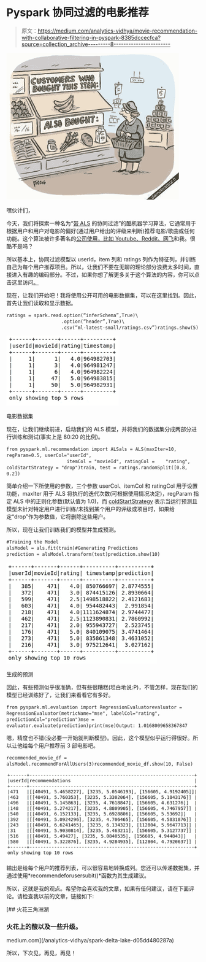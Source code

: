 # Pyspark 协同过滤的电影推荐

> 原文：<https://medium.com/analytics-vidhya/movie-recommendation-with-collaborative-filtering-in-pyspark-8385dccecfca?source=collection_archive---------8----------------------->

![](img/c0300768c189b53f494ed8c568f5c562.png)

嘿伙计们，

今天，我们将探索一种名为“[带 ALS](https://spark.apache.org/docs/latest/mllib-collaborative-filtering.html) 的协同过滤”的酷机器学习算法，它通常用于根据用户和用户对电影的偏好(通过用户给出的评级来判断)推荐电影/歌曲或任何功能。这个算法被许多著名的[公司使用，比如 Youtube、Reddit、网飞](https://en.wikipedia.org/wiki/Collaborative_filtering#Application_on_social_web)和我。很酷不是吗？

所以基本上，协同过滤模型以 userId，item 列和 ratings 列作为特征列，并训练自己为每个用户推荐项目。所以，让我们不要在无聊的理论部分浪费太多时间，直接进入有趣的编码部分。不过，如果你想了解更多关于这个算法的内容，你可以点击这里访问[。](https://databricks.com/blog/2014/07/23/scalable-collaborative-filtering-with-spark-mllib.html)

现在，让我们开始吧！我将使用公开可用的电影数据集，可以在这里找到。因此，首先让我们读取和显示数据。

```
ratings = spark.read.option(“inferSchema”,True)\
                    .option(“header”,True)\
                    .csv(“ml-latest-small/ratings.csv”)ratings.show(5)
```

![](img/34fb35fdaf3d7be97b66bd21e0f4486c.png)

电影数据集

现在，让我们继续前进，启动我们的 ALS 模型，并将我们的数据集分成两部分进行训练和测试(事实上是 80:20 的比例)。

```
from pyspark.ml.recommendation import ALSals = ALS(maxIter=10, regParam=0.5, userCol="userId", 
                      itemCol = "movieId", ratingCol =    "rating", coldStartStrategy = "drop")train, test = ratings.randomSplit([0.8, 0.2])
```

简单介绍一下所使用的参数，三个参数 userCol、itemCol 和 ratingCol 用于设置功能，maxIter 用于 ALS 将执行的迭代次数(可根据使用情况决定)，regParam 指定 ALS 中的正则化参数(默认值为 1.0)，而 [coldStartStrategy](https://spark.apache.org/docs/2.2.0/ml-collaborative-filtering.html#cold-start-strategy) 表示当运行预测且模型未针对特定用户进行训练/未找到某个用户的评级或项目时，如果给定“drop”作为参数值，它将删除这些用户。

所以，现在让我们训练我们的模型并生成预测。

```
#Training the Model
alsModel = als.fit(train)#Generating Predictions
prediction = alsModel.transform(test)prediction.show(10)
```

![](img/3a97302ad62f56b65310febb6b4809dc.png)

生成的预测

因此，有些预测似乎很准确，但有些很糟糕(坦白地说:P)，不管怎样，现在我们的模型已经训练好了，让我们来看看它有多好。

```
from pyspark.ml.evaluation import RegressionEvaluatorevaluator = RegressionEvaluator(metricName="mse", labelCol="rating",  predictionCol="prediction")mse = evaluator.evaluate(prediction)print(mse)Output: 1.0168009658367847
```

嗯，精度也不错(没必要一开始就判断模型)。因此，这个模型似乎运行得很好。所以让他给每个用户推荐前 3 部电影吧。

```
recommended_movie_df = alsModel.recommendForAllUsers(3)recommended_movie_df.show(10, False)
```

![](img/1ed036f41c850fdd61d33dada9bed03b.png)

输出是给每个用户的推荐列表，可以很容易地转换成列。您还可以传递数据集，并通过使用*recommendeforusersubit()*函数为其生成建议。

所以，这就是我的观点。希望你会喜欢我的文章，如果有任何建议，请在下面评论。请检查我以前的文章，链接如下:

[](/analytics-vidhya/spark-delta-lake-d05dd480287a) [## 火花三角洲湖

### 火花上的酸以及一些升级。

medium.com](/analytics-vidhya/spark-delta-lake-d05dd480287a) 

所以，下次见，再见，再见！